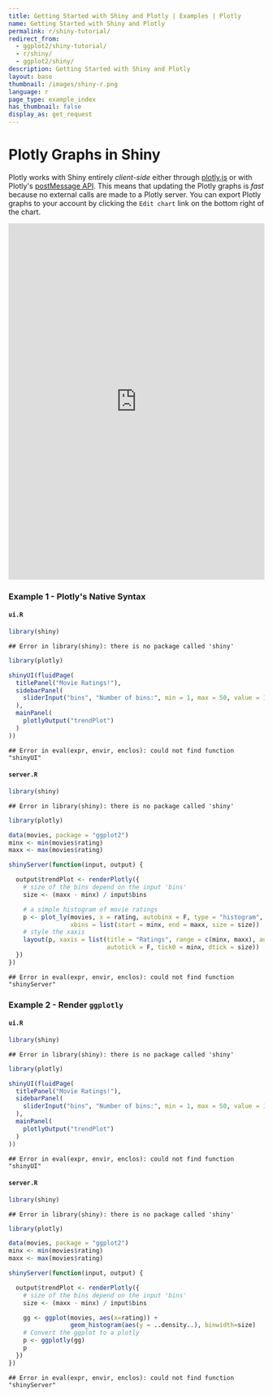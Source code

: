 ```yaml
---
title: Getting Started with Shiny and Plotly | Examples | Plotly
name: Getting Started with Shiny and Plotly
permalink: r/shiny-tutorial/
redirect_from:
  - ggplot2/shiny-tutorial/
  - r/shiny/
  - ggplot2/shiny/
description: Getting Started with Shiny and Plotly
layout: base
thumbnail: /images/shiny-r.png
language: r
page_type: example_index
has_thumbnail: false
display_as: get_request
---
```




# Plotly Graphs in Shiny

Plotly works with Shiny entirely *client-side* either through [plotly.js](https://plot.ly/javascript) or with Plotly's [postMessage API](https://github.com/plotly/postMessage-API). This means that updating the Plotly graphs is *fast* because no external calls are made to a Plotly server. You can export Plotly graphs to your account by clicking the <code>Edit chart</code> link on the bottom right of the chart.



<iframe src="https://plotly.shinyapps.io/Movies" width="100%" height=700 scrolling="no" seamless="seamless" style="border: none"></iframe>



### Example 1 - Plotly's Native Syntax

#### `ui.R`

```r
library(shiny)
```

```
## Error in library(shiny): there is no package called 'shiny'
```

```r
library(plotly)

shinyUI(fluidPage(
  titlePanel("Movie Ratings!"),
  sidebarPanel(
    sliderInput("bins", "Number of bins:", min = 1, max = 50, value = 10)
  ),
  mainPanel(
    plotlyOutput("trendPlot")
  )
))
```

```
## Error in eval(expr, envir, enclos): could not find function "shinyUI"
```

#### `server.R`

```r
library(shiny)
```

```
## Error in library(shiny): there is no package called 'shiny'
```

```r
library(plotly)

data(movies, package = "ggplot2")
minx <- min(movies$rating)
maxx <- max(movies$rating)

shinyServer(function(input, output) {

  output$trendPlot <- renderPlotly({
    # size of the bins depend on the input 'bins'
    size <- (maxx - minx) / input$bins

    # a simple histogram of movie ratings
    p <- plot_ly(movies, x = rating, autobinx = F, type = "histogram",
                 xbins = list(start = minx, end = maxx, size = size))
    # style the xaxis
    layout(p, xaxis = list(title = "Ratings", range = c(minx, maxx), autorange = F,
                           autotick = F, tick0 = minx, dtick = size))
  })
})
```

```
## Error in eval(expr, envir, enclos): could not find function "shinyServer"
```

### Example 2 - Render `ggplotly`

#### `ui.R`

```r
library(shiny)
```

```
## Error in library(shiny): there is no package called 'shiny'
```

```r
library(plotly)

shinyUI(fluidPage(
  titlePanel("Movie Ratings!"),
  sidebarPanel(
    sliderInput("bins", "Number of bins:", min = 1, max = 50, value = 10)
  ),
  mainPanel(
    plotlyOutput("trendPlot")
  )
))
```

```
## Error in eval(expr, envir, enclos): could not find function "shinyUI"
```

#### `server.R`

```r
library(shiny)
```

```
## Error in library(shiny): there is no package called 'shiny'
```

```r
library(plotly)

data(movies, package = "ggplot2")
minx <- min(movies$rating)
maxx <- max(movies$rating)

shinyServer(function(input, output) {

  output$trendPlot <- renderPlotly({
    # size of the bins depend on the input 'bins'
    size <- (maxx - minx) / input$bins

    gg <- ggplot(movies, aes(x=rating)) +
                 geom_histogram(aes(y = ..density..), binwidth=size)
    # Convert the ggplot to a plotly
    p <- ggplotly(gg)
    p
  })
})
```

```
## Error in eval(expr, envir, enclos): could not find function "shinyServer"
```
